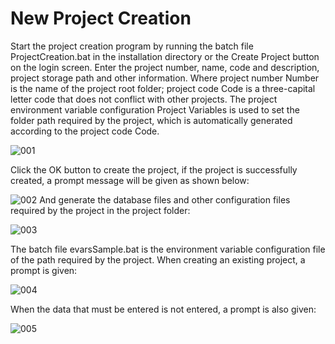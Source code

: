 # New Project Creation
Start the project creation program by running the batch file ProjectCreation.bat in the installation directory or the Create Project button on the login screen. Enter the project number, name, code and description, project storage path and other information. Where project number Number is the name of the project root folder; project code Code is a three-capital letter code that does not conflict with other projects. The project environment variable configuration Project Variables is used to set the folder path required by the project, which is automatically generated according to the project code Code.

![001](../../images/installation/new_project/001_en.png)

Click the OK button to create the project, if the project is successfully created, a prompt message will be given as shown below:

![002](../../images/installation/new_project/002_en.png)
And generate the database files and other configuration files required by the project in the project folder:

![003](../../images/installation/new_project/003_en.png)

The batch file evarsSample.bat is the environment variable configuration file of the path required by the project. When creating an existing project, a prompt is given:

![004](../../images/installation/new_project/004_en.png)

When the data that must be entered is not entered, a prompt is also given:

![005](../../images/installation/new_project/005_en.png)